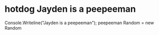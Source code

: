 # hotdog Jayden is a peepeeman
Console.Writeline("Jayden is a peepeeman");
peepeeman Random = new Random
